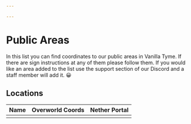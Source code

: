 ```yaml
---

---
```


# Public Areas

In this list you can find coordinates to our public areas in Vanilla Tyme. If there are sign instructions at any of them please follow them. If you would like an area added to the list use the support section of our Discord and a staff member will add it. 😀

## Locations

| Name | Overworld Coords | Nether Portal |
| ---- | ---------------- | ------------- |
|      |                  |               |

